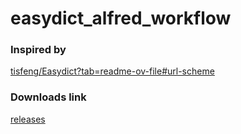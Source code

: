 # easydict_alfred_workflow


### Inspired by
[tisfeng/Easydict?tab=readme-ov-file#url-scheme](https://github.com/tisfeng/Easydict?tab=readme-ov-file#url-scheme)


### Downloads link
[releases](https://github.com/imty42/easydict_alfred_workflow/releases/)
